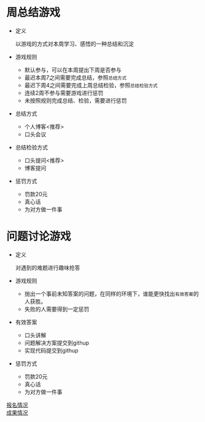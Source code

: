 # 周总结游戏

* 定义

  以游戏的方式对本周学习、感悟的一种总结和沉淀

* 游戏规则

  * 默认参与，可以在本周提出下周是否参与
  * 最迟本周7之间需要完成总结，参照`总结方式`
  * 最迟下周4之间需要完成上周总结检验，参照`总结检验方式`
  * 连续2周不参与需要游戏进行惩罚
  * 未按照规则完成总结、检验，需要进行惩罚

* 总结方式

  * 个人博客<推荐>
  * 口头会议

* 总结检验方式

  * 口头提问<推荐>
  * 博客提问

* 惩罚方式

  * 罚款20元
  * 真心话
  * 为对方做一件事

# 问题讨论游戏

* 定义

  对遇到的难题进行趣味抢答

* 游戏规则

  * 抛出一个事前未知答案的问题，在同样的环境下，谁能更快找出`有效答案`的人获胜。
  * 失败的人需要得到一定惩罚

* 有效答案

  * 口头讲解
  * 问题解决方案提交到githup
  * 实现代码提交到githup

* 惩罚方式

  * 罚款20元
  * 真心话
  * 为对方做一件事

[报名情况](signUp.md)  
[成果情况](relust.md)  
